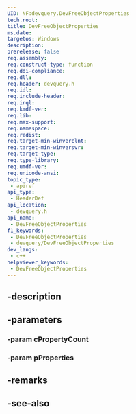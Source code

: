 ```yaml
---
UID: NF:devquery.DevFreeObjectProperties
tech.root: 
title: DevFreeObjectProperties
ms.date: 
targetos: Windows
description: 
prerelease: false
req.assembly: 
req.construct-type: function
req.ddi-compliance: 
req.dll: 
req.header: devquery.h
req.idl: 
req.include-header: 
req.irql: 
req.kmdf-ver: 
req.lib: 
req.max-support: 
req.namespace: 
req.redist: 
req.target-min-winverclnt: 
req.target-min-winversvr: 
req.target-type: 
req.type-library: 
req.umdf-ver: 
req.unicode-ansi: 
topic_type:
 - apiref
api_type:
 - HeaderDef
api_location:
 - devquery.h
api_name:
 - DevFreeObjectProperties
f1_keywords:
 - DevFreeObjectProperties
 - devquery/DevFreeObjectProperties
dev_langs:
 - c++
helpviewer_keywords:
 - DevFreeObjectProperties
---
```


## -description

## -parameters

### -param cPropertyCount

### -param pProperties

## -remarks

## -see-also

